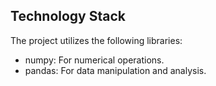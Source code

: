 ## Technology Stack

The project utilizes the following libraries:

- numpy: For numerical operations.
- pandas: For data manipulation and analysis.